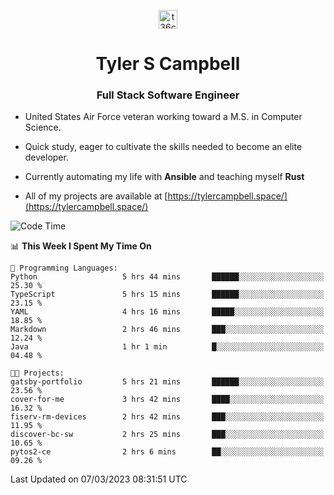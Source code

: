 <p align="center">
<a href="https://www.linkedin.com/in/t36campbell" target="blank"><img align="center" src="https://ik.imagekit.io/t36campbell/Portfolio/linkedin.png.original_m8bbGgPh6.png" alt="t36campbell" height="30" width="30" /></a>
</p>
<h1 align="center">Tyler S Campbell</h1>
<h3 align="center">Full Stack Software Engineer</h3>

* United States Air Force veteran working toward a M.S. in Computer Science.

* Quick study, eager to cultivate the skills needed to become an elite developer.

* Currently automating my life with **Ansible** and teaching myself **Rust**

* All of my projects are available at [https://tylercampbell.space/](https://tylercampbell.space/)

<!--START_SECTION:waka-->
![Code Time](http://img.shields.io/badge/Code%20Time-2%2C239%20hrs%2047%20mins-blue)

📊 **This Week I Spent My Time On** 

```text
💬 Programming Languages: 
Python                   5 hrs 44 mins       ██████░░░░░░░░░░░░░░░░░░░   25.30 % 
TypeScript               5 hrs 15 mins       ██████░░░░░░░░░░░░░░░░░░░   23.15 % 
YAML                     4 hrs 16 mins       █████░░░░░░░░░░░░░░░░░░░░   18.85 % 
Markdown                 2 hrs 46 mins       ███░░░░░░░░░░░░░░░░░░░░░░   12.24 % 
Java                     1 hr 1 min          █░░░░░░░░░░░░░░░░░░░░░░░░   04.48 % 

🐱‍💻 Projects: 
gatsby-portfolio         5 hrs 21 mins       ██████░░░░░░░░░░░░░░░░░░░   23.56 % 
cover-for-me             3 hrs 42 mins       ████░░░░░░░░░░░░░░░░░░░░░   16.32 % 
fiserv-rm-devices        2 hrs 42 mins       ███░░░░░░░░░░░░░░░░░░░░░░   11.95 % 
discover-bc-sw           2 hrs 25 mins       ███░░░░░░░░░░░░░░░░░░░░░░   10.65 % 
pytos2-ce                2 hrs 6 mins        ██░░░░░░░░░░░░░░░░░░░░░░░   09.26 % 
```


 Last Updated on 07/03/2023 08:31:51 UTC
<!--END_SECTION:waka-->
